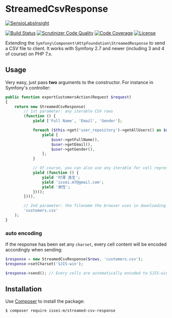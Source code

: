 StreamedCsvResponse
===================

[![SensioLabsInsight](https://insight.sensiolabs.com/projects/bf485e84-b260-4e4e-a752-e9f8fea1a8bb/small.png)](https://insight.sensiolabs.com/projects/bf485e84-b260-4e4e-a752-e9f8fea1a8bb)

[![Build Status](https://travis-ci.org/issei-m/StreamedCsvResponse.svg?branch=master)](https://travis-ci.org/issei-m/StreamedCsvResponse)
[![Scrutinizer Code Quality](https://scrutinizer-ci.com/g/issei-m/StreamedCsvResponse/badges/quality-score.png?b=master)](https://scrutinizer-ci.com/g/issei-m/StreamedCsvResponse/?branch=master)
[![Code Coverage](https://scrutinizer-ci.com/g/issei-m/StreamedCsvResponse/badges/coverage.png?b=master)](https://scrutinizer-ci.com/g/issei-m/StreamedCsvResponse/?branch=master)
[![License](https://poser.pugx.org/issei-m/streamed-csv-response/license.svg)](https://packagist.org/packages/issei-m/streamed-csv-response)

Extending the `Symfony\Component\HttpFoundation\StreamedResponse` to send a CSV file to client.
It works with Symfony 2.7 and newer (including 3 and 4 of course) on PHP 7.x.

Usage
-----

Very easy, just pass **two** arguments to the constructor. For instance in Symfony's controller:

```php
public function exportCustomersAction(Request $request)
{
    return new StreamedCsvResponse(
        // 1st parameter: any iterable CSV rows
        (function () {
            yield ['Full Name', 'Email', 'Gender'];

            foreach ($this->get('user_repository')->getAllUsers() as $user) {
                yield [
                    $user->getFullName(),
                    $user->getEmail(),
                    $user->getGender(),
                ];
            }

            // Of course, you can also use any iterable for cell representation
            yield (function () {
                yield '村澤 逸生';
                yield 'issei.m7@gmail.com';
                yield '男性';
            })();
        })(),

        // 2nd parameter: the filename the browser uses in downloading 
        'customers.csv'
    ); 
}
```

### auto encoding

If the response has been set any `charset`, every cell content will be encoded accordingly when sending:

```php
$response = new StreamedCsvResponse($rows, 'customers.csv');
$response->setCharset('SJIS-win');

$response->send(); // Every cells are automatically encoded to SJIS-win.
```

Installation
------------

Use [Composer] to install the package:

    $ composer require issei-m/streamed-csv-response

[Composer]: https://getcomposer.org

